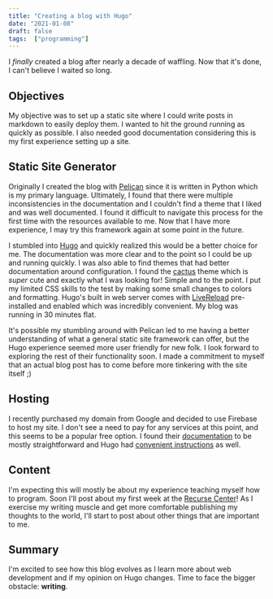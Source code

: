 ```yaml
---
title: "Creating a blog with Hugo"
date: "2021-01-08"
draft: false
tags:  ["programming"]
---
```


I *finally* created a blog after nearly a decade of waffling. Now that it's done, I can't believe I waited so long. 

## Objectives

My objective was to set up a static site where I could write posts in markdown to easily deploy them. I wanted to hit the ground running as quickly as possible. I also needed good documentation considering this is my first experience setting up a site.

## Static Site Generator

Originally I created the blog with [Pelican](https://blog.getpelican.com/) since it is written in Python which is my primary language. Ultimately, I found that there were multiple inconsistencies in the documentation and I couldn't find a theme that I liked and was well documented. I found it difficult to navigate this process for the first time with the resources available to me. Now that I have more experience, I may try this framework again at some point in the future.

I stumbled into [Hugo](https://gohugo.io/) and quickly realized this would be a better choice for me. The documentation was more clear and to the point so I could be up and running quickly. I was also able to find themes that had better documentation around configuration. I found the [cactus](https://themes.gohugo.io/hugo-theme-cactus/) theme which is *super* cute and exactly what I was looking for! Simple and to the point. I put my limited CSS skills to the test by making some small changes to colors and formatting. Hugo's built in web server comes with [LiveReload](https://gohugo.io/getting-started/usage/#livereload) pre-installed and enabled which was incredibly convenient. My blog was running in 30 minutes flat.

It's possible my stumbling around with Pelican led to me having a better understanding of what a general static site framework can offer, but the Hugo experience seemed more user friendly for new folk. I look forward to exploring the rest of their functionality soon. I made a commitment to myself that an actual blog post has to come before more tinkering with the site itself ;)

## Hosting

I recently purchased my domain from Google and decided to use Firebase to host my site. I don't see a need to pay for any services at this point, and this seems to be a popular free option. I found their [documentation](https://firebase.google.com/docs/hosting/?authuser=0#implementation_path) to be mostly straightforward and Hugo had [convenient instructions](https://gohugo.io/hosting-and-deployment/hosting-on-firebase/) as well.

## Content

I'm expecting this will mostly be about my experience teaching myself how to program. Soon I'll post about my first week at the [Recurse Center](https://www.recurse.com/)! As I exercise my writing muscle and get more comfortable publishing my thoughts to the world, I'll start to post about other things that are important to me.

## Summary

I'm excited to see how this blog evolves as I learn more about web development and if my opinion on Hugo changes. Time to face the bigger obstacle: **writing**.


